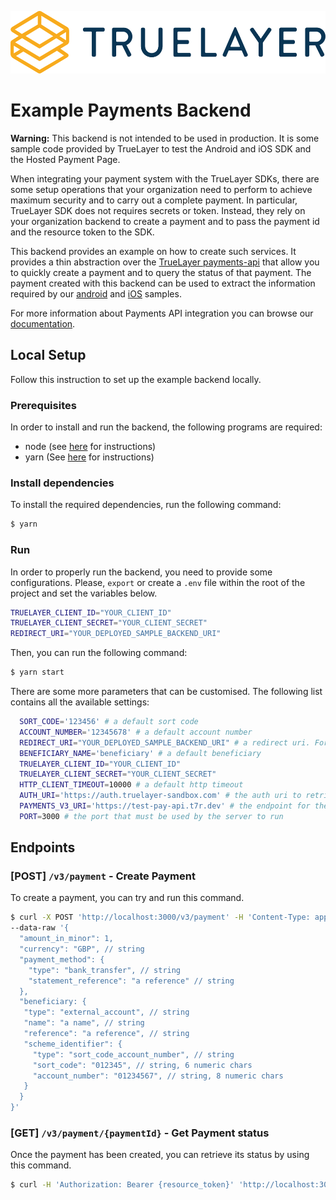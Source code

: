 <p align="center">
<img height="100px" src="./truelayer_logo.svg" />
</p>

# Example Payments Backend

**Warning:** This backend is not intended to be used in production. It is some sample code provided by TrueLayer to test the Android and iOS SDK and the Hosted Payment Page.

When integrating your payment system with the TrueLayer SDKs, there are some setup operations that your organization need to perform to achieve maximum security and to carry out a complete payment.
In particular, TrueLayer SDK does not requires secrets or token. Instead, they rely on your organization backend to create a payment and to pass the payment id and the resource token to the SDK.

This backend provides an example on how to create such services. It provides a thin abstraction over the [TrueLayer payments-api](https://truelayer.com/payments-api) that allow you to quickly create a payment and to query the status of that payment.
The payment created with this backend can be used to extract the information required by our [android](https://github.com/TrueLayer/android-sample/) and [iOS](https://github.com/TrueLayer/truelayer-ios-sdk) samples.

For more information about Payments API integration you can browse our [documentation](https://docs.truelayer.com/#payments-api-v2).

## Local Setup

Follow this instruction to set up the example backend locally.

### Prerequisites
In order to install and run the backend, the following programs are required:

- node (see [here](https://nodejs.org/en/) for instructions)
- yarn (See [here](https://yarnpkg.com/) for instructions)

### Install dependencies

To install the required dependencies, run the following command:

```bash
$ yarn
```

### Run
In order to properly run the backend, you need to provide some configurations. Please, `export` or create a `.env` file within the root of the project and set the variables below.

```bash
TRUELAYER_CLIENT_ID="YOUR_CLIENT_ID" 
TRUELAYER_CLIENT_SECRET="YOUR_CLIENT_SECRET"
REDIRECT_URI="YOUR_DEPLOYED_SAMPLE_BACKEND_URI"
```

Then, you can run the following command:

```bash
$ yarn start
```

There are some more parameters that can be customised. The following list contains all the available settings:

```bash
  SORT_CODE='123456' # a default sort code
  ACCOUNT_NUMBER='12345678' # a default account number
  REDIRECT_URI="YOUR_DEPLOYED_SAMPLE_BACKEND_URI" # a redirect uri. For a mobile app, use the deep link 
  BENEFICIARY_NAME='beneficiary' # a default beneficiary
  TRUELAYER_CLIENT_ID="YOUR_CLIENT_ID" 
  TRUELAYER_CLIENT_SECRET="YOUR_CLIENT_SECRET"
  HTTP_CLIENT_TIMEOUT=10000 # a default http timeout
  AUTH_URI='https://auth.truelayer-sandbox.com' # the auth uri to retrieve the auth token
  PAYMENTS_V3_URI='https://test-pay-api.t7r.dev' # the endpoint for the payments API
  PORT=3000 # the port that must be used by the server to run
```

## Endpoints

### [POST] `/v3/payment` - Create Payment
To create a payment, you can try and run this command.

```bash
$ curl -X POST 'http://localhost:3000/v3/payment' -H 'Content-Type: application/json'  \
--data-raw '{
  "amount_in_minor": 1,
  "currency": "GBP", // string
  "payment_method": {
    "type": "bank_transfer", // string
    "statement_reference": "a reference" // string
  },
  "beneficiary: {
   "type": "external_account", // string
   "name": "a name", // string
   "reference": "a reference", // string
   "scheme_identifier": {
     "type": "sort_code_account_number", // string
     "sort_code": "012345", // string, 6 numeric chars
     "account_number": "01234567", // string, 8 numeric chars
   }
  }
}'
```

### [GET] `/v3/payment/{paymentId}` - Get Payment status
Once the payment has been created, you can retrieve its status by using this command.

```bash
$ curl -H 'Authorization: Bearer {resource_token}' 'http://localhost:3000/v3/payment/{payment_id}'
```
